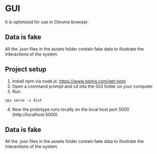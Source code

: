 # GUI 
It is optimized for use in Chrome browser.

## Data is fake
All the .json files in the assets folder contain fake data to illustrate the interactions of the system. 

## Project setup
1. Install npm via node.js: https://www.npmjs.com/get-npm
2. Open a command prompt and cd into the GUI folder on your computer
3. Run: 
```
npx serve -s dist
```
4. Now the prototype runs locally on the local host port 5000 (http://localhost:5000). 
## Data is fake
All the .json files in the assets folder contain fake data to illustrate the interactions of the system. 
